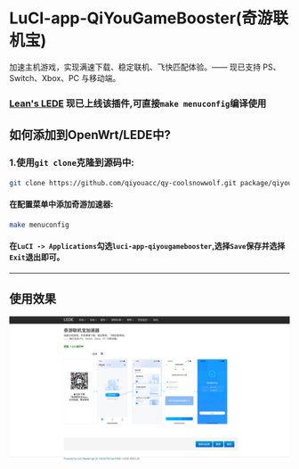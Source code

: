 # LuCI-app-QiYouGameBooster(奇游联机宝)

加速主机游戏，实现满速下载、稳定联机、飞快匹配体验。—— 现已支持 PS、Switch、Xbox、PC 与移动端。

### [Lean's LEDE](https://github.com/coolsnowwolf/lede) 现已上线该插件,可直接``make menuconfig``编译使用

## 如何添加到OpenWrt/LEDE中?

### 1.使用``git clone``克隆到源码中:
```bash
git clone https://github.com/qiyouacc/qy-coolsnowwolf.git package/qiyougamebooster -b lua
```

#### 在配置菜单中添加奇游加速器:
```bash
make menuconfig
```
#### 在``LuCI -> Applications``勾选``luci-app-qiyougamebooster``,选择``Save``保存并选择``Exit``退出即可。
---
## 使用效果
![screenshots](./docs/1.jpeg)
